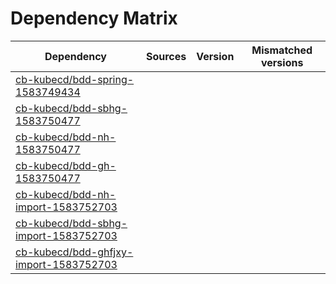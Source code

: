 # Dependency Matrix

Dependency | Sources | Version | Mismatched versions
---------- | ------- | ------- | -------------------
[cb-kubecd/bdd-spring-1583749434](https://github.com/cb-kubecd/bdd-spring-1583749434.git) |  | []() | 
[cb-kubecd/bdd-sbhg-1583750477](https://github.com/cb-kubecd/bdd-sbhg-1583750477.git) |  | []() | 
[cb-kubecd/bdd-nh-1583750477](https://github.com/cb-kubecd/bdd-nh-1583750477.git) |  | []() | 
[cb-kubecd/bdd-gh-1583750477](https://github.com/cb-kubecd/bdd-gh-1583750477.git) |  | []() | 
[cb-kubecd/bdd-nh-import-1583752703](https://github.com/cb-kubecd/bdd-nh-import-1583752703.git) |  | []() | 
[cb-kubecd/bdd-sbhg-import-1583752703](https://github.com/cb-kubecd/bdd-sbhg-import-1583752703.git) |  | []() | 
[cb-kubecd/bdd-ghfjxy-import-1583752703](https://github.com/cb-kubecd/bdd-ghfjxy-import-1583752703.git) |  | []() | 
